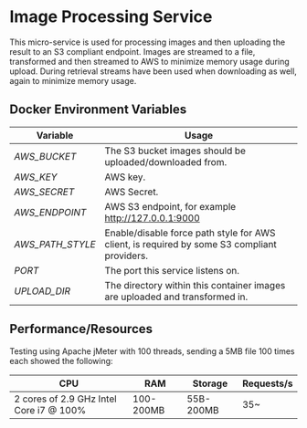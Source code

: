 # Image Processing Service
This micro-service is used for processing images and then uploading the result to an S3 compliant endpoint.
Images are streamed to a file, transformed and then streamed to AWS to minimize memory usage during upload.
During retrieval streams have been used when downloading as well, again to minimize memory usage.

## Docker Environment Variables
| Variable  | Usage |
| ------------- | ------------- |
| *AWS_BUCKET*      | The S3 bucket images should be uploaded/downloaded from. |
| *AWS_KEY*         | AWS key.  |
| *AWS_SECRET*        | AWS Secret.  |
| *AWS_ENDPOINT*      | AWS S3 endpoint, for example http://127.0.0.1:9000  |
| *AWS_PATH_STYLE*    | Enable/disable force path style for AWS client, is required by some S3 compliant providers.  |
| *PORT*  | The port this service listens on.  |
| *UPLOAD_DIR*  | The directory within this container images are uploaded and transformed in.  |

## Performance/Resources
Testing using Apache jMeter with 100 threads, sending a 5MB file 100 times each showed the following:

| CPU | RAM | Storage | Requests/s |
| ------------- | ------------- | ------------- | ------------- |
|  2 cores of 2.9 GHz Intel Core i7 @ 100% | 100-200MB | 55B-200MB | 35~ |